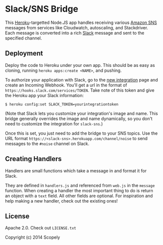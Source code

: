 Slack/SNS Bridge
================
This [Heroku](https://heroku.com/)-targetted Node.JS app handles receiving
various [Amazon SNS](http://aws.amazon.com/sns/) messages from services like
Cloudwatch, autoscaling, and Stackdriver. Each message is converted into a rich
[Slack](https://slack.com/) message and sent to the specified channel.

Deployment
----------
Deploy the code to Heroku under your own app. This should be as easy as cloning,
running `heroku apps:create <NAME>`, and pushing.

To authorize your application with Slack, go to the
[new integration](https://slack.com/services/new) page and create an Incoming
Webhook. You'll get a url in the format of
`https://hooks.slack.com/services/TOKEN`. Take note of this token
and give the Heroku app your Slack information:

```
$ heroku config:set SLACK_TOKEN=yourintegrationtoken
```

(Note that Slack lets you customize your integration's image and name. This
bridge generally overrides the image and name dynamically, so you don't need
to customize the integration for `slack-sns`.)

Once this is set, you just need to add the bridge to your SNS topics. Use the
URL format `https://<slack-sns>.herokuapp.com/channel/noise` to send messages
to the `#noise` channel on Slack.

Creating Handlers
-----------------
Handlers are small functions which take a message in and format it for Slack.

They are defined in `handlers.js` and referenced from `web.js` in the `message`
function. When creating a handler the most important thing to do is return an
object with a `text` field. All other fields are optional. For inspiration and
help making a new handler, check out the existing ones!

License
-------
Apache 2.0. Check out `LICENSE.txt`

Copyright (c) 2014 Scopely
